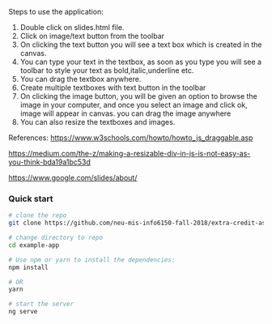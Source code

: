 Steps to use the application:
1. Double click on slides.html file.
2. Click on image/text button from the toolbar
3. On clicking the text button you will see a text box which is created in the canvas.
4. You can type your text in the textbox, as soon as you type you will see a toolbar to style your text as bold,italic,underline etc.
5. You can drag the textbox anywhere.
6. Create multiple textboxes with text button in the toolbar
7. On clicking the image button, you will be given an option to browse the image in your computer, and once you select an image and        click ok, image will appear in canvas. you can drag the image anywhere
8. You can also resize the textboxes and images.

References:
https://www.w3schools.com/howto/howto_js_draggable.asp

https://medium.com/the-z/making-a-resizable-div-in-js-is-not-easy-as-you-think-bda19a1bc53d

https://www.google.com/slides/about/
### Quick start

```bash
# clone the repo
git clone https://github.com/neu-mis-info6150-fall-2018/extra-credit-assignment-ppt-CharmyDesai306.git

# change directory to repo
cd example-app

# Use npm or yarn to install the dependencies:
npm install

# OR
yarn

# start the server
ng serve
